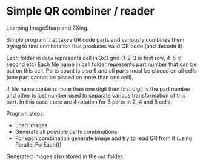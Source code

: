 # Simple QR combiner / reader
Learning ImageSharp and ZXing.

Simple program that takes QR code parts and variously combines them
trying to find combination that produces valid QR code (and decode it).


Each folder in `data` represents cell in 3x3 grid (1-2-3 is first row, 4-5-6 second etc)
Each file name in cell folder represents part number that can be put on this cell. Parts count is also 9 and
all parts must be placed on all cells (one part cannot be placed on more than one cell).

If file name contains more than one digit then first digit is the part number and other is just number
used to separate various transformation of this part. In this case there are 4 rotation for 3 parts in
2, 4 and 5 cells.

Program steps:
* Load images
* Generate all possible parts combinations
* For each combination generate image and try to read QR from it (using Parallel.ForEach())

Generated images also stored in the `out` folder.